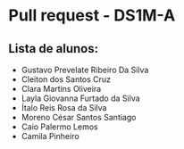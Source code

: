 # Pull request - DS1M-A

## Lista de alunos:
* Gustavo Prevelate Ribeiro Da Silva
* Cleiton dos Santos Cruz
* Clara Martins Oliveira
* Layla Giovanna Furtado da Silva
* Ítalo Reis Rosa da Silva
* Moreno César Santos Santiago
* Caio Palermo Lemos
* Camila Pinheiro
